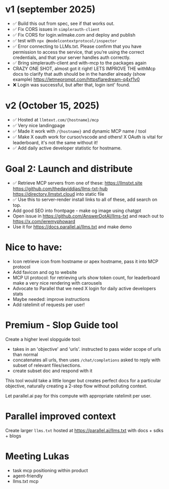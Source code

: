 # v1 (september 2025)

- ✅ Build this out from spec, see if that works out.
- ✅ Fix CORS issues in `simplerauth-client`
- ✅ Fix CORS for login.wilmake.com and deploy and publish
- ✅ test with `npx @modelcontextprotocol/inspector`
- ✅ Error connecting to LLMs.txt. Please confirm that you have permission to access the service, that you’re using the correct credentials, and that your server handles auth correctly.
- ✅ Bring simplerauth-client and with-mcp to the packages again
- CRAZY ONE SHOT, almost got it right! LETS IMPROVE THE withMcp docs to clarify that auth should be in the handler already (show example) https://letmeprompt.com/httpsflaredream-q4xf1v0
- ❌ Login was successful, but after that, login isnt' found.

# v2 (October 15, 2025)

- ✅ Hosted at `llmtext.com/{hostname}/mcp`
- ✅ Very nice landingpage
- ✅ Made it work with `/{hostname}` and dynamic MCP name / tool
- ✅ Make X oauth work for cursor/vscode and others! X OAuth is vital for leaderboard, it's not the same without it!
- ✅ Add daily active developer statistic for hostname.

# Goal 2: Launch and distribute

- ✅ Retrieve MCP servers from one of these: https://llmstxt.site https://github.com/thedaviddias/llms-txt-hub https://directory.llmstxt.cloud into static file
- ✅ Use this to server-render install links to all of these, add search on top.
- Add good SEO into frontpage - make og image using chatgpt
- Open issue in https://github.com/AnswerDotAI/llms-txt and reach out to https://x.com/jeremyphoward
- Use it for https://docs.parallel.ai/llms.txt and make demo

# Nice to have:

- Icon retrieve icon from hostname or apex hostname, pass it into MCP protocol
- Add favicon and og to website
- MCP UI protocol: for retrieving urls show token count, for leaderboard make a very nice rendering with carousels
- Advocate to Parallel that we need X login for daily active developers stats
- Maybe needed: improve instructions
- Add ratelimit of requests per user!

# Premium - Slop Guide tool

Create a higher level slopguide tool:

- takes in an 'objective' and 'urls'. instructed to pass wider scope of urls than normal
- concatenates all urls, then uses `/chat/completions` asked to reply with subset of relevant files/sections.
- create subset doc and respond with it

This tool would take a little longer but creates perfect docs for a particular objective, naturally creating a 2-step flow without polluting context.

Let parallel.ai pay for this compute with appropriate ratelimit per user.

# Parallel improved context

Create larger `llms.txt` hosted at https://parallel.ai/llms.txt with docs + sdks + blogs

# Meeting Lukas

- task mcp positioning within product
- agent-friendly
- llms.txt mcp
